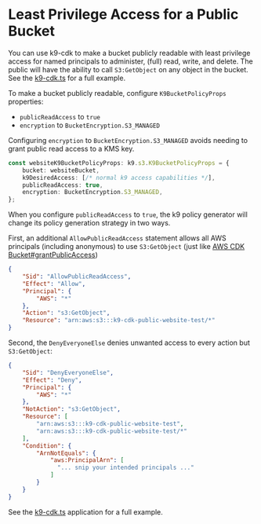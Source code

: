 # Least Privilege Access for a Public Bucket
You can use k9-cdk to make a bucket publicly readable with least privilege access
for named principals to administer, (full) read, write, and delete. The public will have the ability to 
call `S3:GetObject` on any object in the bucket.  See the [k9-cdk.ts](bin/k9-cdk.ts) for a full example. 

To make a bucket publicly readable, configure `K9BucketPolicyProps` properties:

* `publicReadAccess` to `true`
* `encryption` to `BucketEncryption.S3_MANAGED`

Configuring `encryption` to `BucketEncryption.S3_MANAGED` avoids needing to grant public read access to a KMS key. 

```typescript
const websiteK9BucketPolicyProps: k9.s3.K9BucketPolicyProps = {
    bucket: websiteBucket,
    k9DesiredAccess: [/* normal k9 access capabilities */],
    publicReadAccess: true,
    encryption: BucketEncryption.S3_MANAGED,
};
```

When you configure `publicReadAccess` to `true`, the k9 policy generator will change its policy generation strategy in two ways.

First, an additional `AllowPublicReadAccess` statement allows all AWS principals (including anonymous) to use `S3:GetObject` (just like [AWS CDK Bucket#grantPublicAccess](https://github.com/aws/aws-cdk/blob/master/packages/%40aws-cdk/aws-s3/lib/bucket.ts#L807))
```json
{
    "Sid": "AllowPublicReadAccess",
    "Effect": "Allow",
    "Principal": {
        "AWS": "*"
    },
    "Action": "s3:GetObject",
    "Resource": "arn:aws:s3:::k9-cdk-public-website-test/*"
}
```

Second, the `DenyEveryoneElse` denies unwanted access to every action but `S3:GetObject`:
```json
{
    "Sid": "DenyEveryoneElse",
    "Effect": "Deny",
    "Principal": {
        "AWS": "*"
    },
    "NotAction": "s3:GetObject",
    "Resource": [
        "arn:aws:s3:::k9-cdk-public-website-test",
        "arn:aws:s3:::k9-cdk-public-website-test/*"
    ],
    "Condition": {
        "ArnNotEquals": {
            "aws:PrincipalArn": [
              "... snip your intended principals ..."
            ]
        }
    }
}
```

See the [k9-cdk.ts](bin/k9-cdk.ts) application for a full example.          



